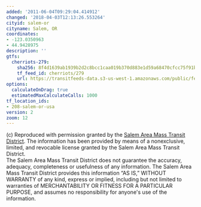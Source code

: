 ```yaml
---
added: '2011-06-04T09:29:04.414912'
changed: '2018-04-03T12:13:26.553264'
cityid: salem-or
cityname: Salem, OR
coordinates:
- -123.0350963
- 44.9428975
description: ''
gtfs:
  cherriots-279:
    sha256: 8f4d1639ab1939b2d2c8bcc1caa019b370d883e1d59a68470cfcc75f91b87ecf
    tf_feed_id: cherriots/279
    url: https://transitfeeds-data.s3-us-west-1.amazonaws.com/public/feeds/cherriots/279/20180214/gtfs.zip
options:
  calculateOnDrag: true
  estimatedMaxCalculateCalls: 1000
tf_location_ids:
- 208-salem-or-usa
version: 2
zoom: 12
---
```


(c) Reproduced with permission granted by the [Salem Area Mass Transit District](http://www.cherriots.org/). The information has been provided by means of a nonexclusive, limited, and revocable license granted by the Salem Area Mass Transit District.   
The Salem Area Mass Transit District does not guarantee the accuracy, adequacy, completeness or usefulness of any information. The Salem Area Mass Transit District provides this information “AS IS,” WITHOUT WARRANTY of any kind, express or implied, including but not limited to warranties of MERCHANTABILITY OR FITNESS FOR A PARTICULAR PURPOSE, and assumes no responsibility for anyone's use of the information.
